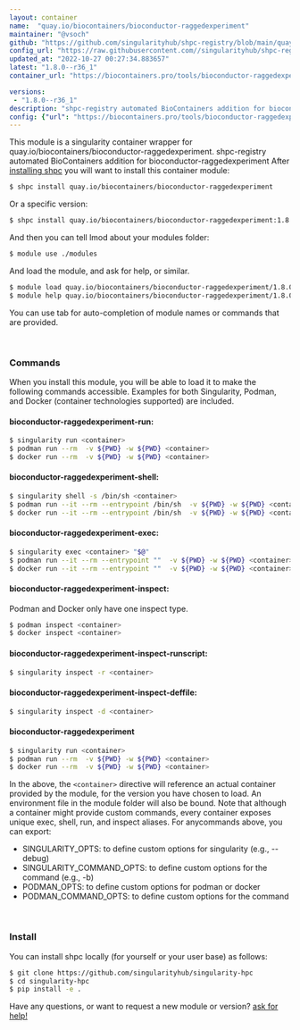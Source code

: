 ```yaml
---
layout: container
name:  "quay.io/biocontainers/bioconductor-raggedexperiment"
maintainer: "@vsoch"
github: "https://github.com/singularityhub/shpc-registry/blob/main/quay.io/biocontainers/bioconductor-raggedexperiment/container.yaml"
config_url: "https://raw.githubusercontent.com//singularityhub/shpc-registry/main/quay.io/biocontainers/bioconductor-raggedexperiment/container.yaml"
updated_at: "2022-10-27 00:27:34.883657"
latest: "1.8.0--r36_1"
container_url: "https://biocontainers.pro/tools/bioconductor-raggedexperiment"

versions:
 - "1.8.0--r36_1"
description: "shpc-registry automated BioContainers addition for bioconductor-raggedexperiment"
config: {"url": "https://biocontainers.pro/tools/bioconductor-raggedexperiment", "maintainer": "@vsoch", "description": "shpc-registry automated BioContainers addition for bioconductor-raggedexperiment", "latest": {"1.8.0--r36_1": "sha256:08fcafd5ee52a4679de83fd64f3dffa6fe8413b2a6a4c77ede9ff0c4d5c65e89"}, "tags": {"1.8.0--r36_1": "sha256:08fcafd5ee52a4679de83fd64f3dffa6fe8413b2a6a4c77ede9ff0c4d5c65e89"}, "docker": "quay.io/biocontainers/bioconductor-raggedexperiment"}
---
```


This module is a singularity container wrapper for quay.io/biocontainers/bioconductor-raggedexperiment.
shpc-registry automated BioContainers addition for bioconductor-raggedexperiment
After [installing shpc](#install) you will want to install this container module:


```bash
$ shpc install quay.io/biocontainers/bioconductor-raggedexperiment
```

Or a specific version:

```bash
$ shpc install quay.io/biocontainers/bioconductor-raggedexperiment:1.8.0--r36_1
```

And then you can tell lmod about your modules folder:

```bash
$ module use ./modules
```

And load the module, and ask for help, or similar.

```bash
$ module load quay.io/biocontainers/bioconductor-raggedexperiment/1.8.0--r36_1
$ module help quay.io/biocontainers/bioconductor-raggedexperiment/1.8.0--r36_1
```

You can use tab for auto-completion of module names or commands that are provided.

<br>

### Commands

When you install this module, you will be able to load it to make the following commands accessible.
Examples for both Singularity, Podman, and Docker (container technologies supported) are included.

#### bioconductor-raggedexperiment-run:

```bash
$ singularity run <container>
$ podman run --rm  -v ${PWD} -w ${PWD} <container>
$ docker run --rm  -v ${PWD} -w ${PWD} <container>
```

#### bioconductor-raggedexperiment-shell:

```bash
$ singularity shell -s /bin/sh <container>
$ podman run --it --rm --entrypoint /bin/sh  -v ${PWD} -w ${PWD} <container>
$ docker run --it --rm --entrypoint /bin/sh  -v ${PWD} -w ${PWD} <container>
```

#### bioconductor-raggedexperiment-exec:

```bash
$ singularity exec <container> "$@"
$ podman run --it --rm --entrypoint ""  -v ${PWD} -w ${PWD} <container> "$@"
$ docker run --it --rm --entrypoint ""  -v ${PWD} -w ${PWD} <container> "$@"
```

#### bioconductor-raggedexperiment-inspect:

Podman and Docker only have one inspect type.

```bash
$ podman inspect <container>
$ docker inspect <container>
```

#### bioconductor-raggedexperiment-inspect-runscript:

```bash
$ singularity inspect -r <container>
```

#### bioconductor-raggedexperiment-inspect-deffile:

```bash
$ singularity inspect -d <container>
```



#### bioconductor-raggedexperiment

```bash
$ singularity run <container>
$ podman run --rm  -v ${PWD} -w ${PWD} <container>
$ docker run --rm  -v ${PWD} -w ${PWD} <container>
```


In the above, the `<container>` directive will reference an actual container provided
by the module, for the version you have chosen to load. An environment file in the
module folder will also be bound. Note that although a container
might provide custom commands, every container exposes unique exec, shell, run, and
inspect aliases. For anycommands above, you can export:

 - SINGULARITY_OPTS: to define custom options for singularity (e.g., --debug)
 - SINGULARITY_COMMAND_OPTS: to define custom options for the command (e.g., -b)
 - PODMAN_OPTS: to define custom options for podman or docker
 - PODMAN_COMMAND_OPTS: to define custom options for the command

<br>

### Install

You can install shpc locally (for yourself or your user base) as follows:

```bash
$ git clone https://github.com/singularityhub/singularity-hpc
$ cd singularity-hpc
$ pip install -e .
```

Have any questions, or want to request a new module or version? [ask for help!](https://github.com/singularityhub/singularity-hpc/issues)